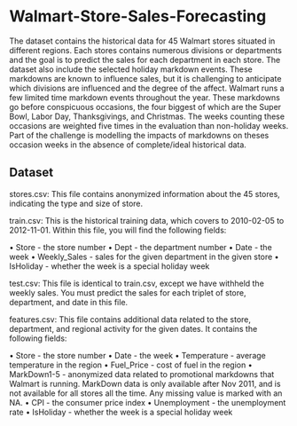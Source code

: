 # Walmart-Store-Sales-Forecasting

The dataset contains the historical data for 45 Walmart stores situated in different regions. Each stores contains numerous divisions or departments and the goal is to predict the sales for each department in each store. The dataset also include the selected holiday markdown events. These markdowns are known to influence sales, but it is challenging to anticipate which divisions are influenced and the degree of the affect. Walmart runs a few limited time markdown events throughout the year. These markdowns go before conspicuous occasions, the four biggest of which are the Super Bowl, Labor Day, Thanksgivings, and Christmas. The weeks counting these occasions are weighted five times in the evaluation than non-holiday weeks. Part of the challenge is modelling the impacts of markdowns on theses occasion weeks in the absence of complete/ideal historical data.


## Dataset

stores.csv: This file contains anonymized information about the 45 stores, indicating the type and size of store.

train.csv: This is the historical training data, which covers to 2010-02-05 to 2012-11-01. Within this file, you will find the following fields:

•	Store - the store number
•	Dept - the department number
•	Date - the week
•	Weekly_Sales -  sales for the given department in the given store
•	IsHoliday - whether the week is a special holiday week

test.csv: This file is identical to train.csv, except we have withheld the weekly sales. You must predict the sales for each triplet of store, department, and date in this file.

features.csv: This file contains additional data related to the store, department, and regional activity for the given dates. It contains the following fields:

•	Store - the store number
•	Date - the week
•	Temperature - average temperature in the region
•	Fuel_Price - cost of fuel in the region
•	MarkDown1-5 - anonymized data related to promotional markdowns that Walmart is running. MarkDown data is only available after Nov 2011, and is not available for all stores all the time. Any missing value is marked with an NA.
•	CPI - the consumer price index
•	Unemployment - the unemployment rate
•	IsHoliday - whether the week is a special holiday week
